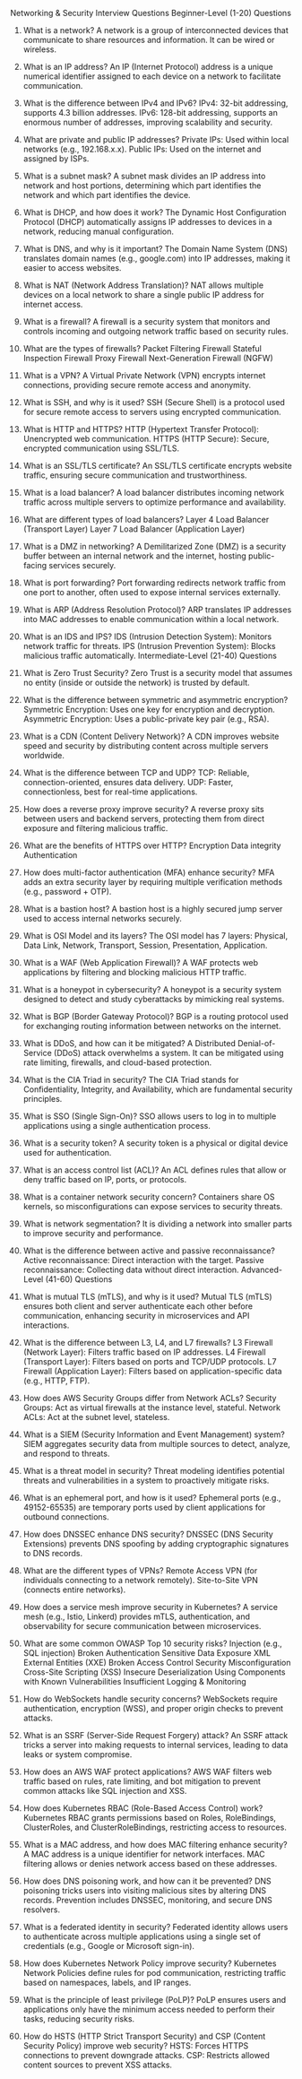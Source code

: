 Networking & Security Interview Questions
Beginner-Level (1-20) Questions
1. What is a network?
A network is a group of interconnected devices that communicate to share resources and information. It can be wired or wireless.

2. What is an IP address?
An IP (Internet Protocol) address is a unique numerical identifier assigned to each device on a network to facilitate communication.

3. What is the difference between IPv4 and IPv6?
IPv4: 32-bit addressing, supports 4.3 billion addresses.
IPv6: 128-bit addressing, supports an enormous number of addresses, improving scalability and security.
4. What are private and public IP addresses?
Private IPs: Used within local networks (e.g., 192.168.x.x).
Public IPs: Used on the internet and assigned by ISPs.
5. What is a subnet mask?
A subnet mask divides an IP address into network and host portions, determining which part identifies the network and which part identifies the device.

6. What is DHCP, and how does it work?
The Dynamic Host Configuration Protocol (DHCP) automatically assigns IP addresses to devices in a network, reducing manual configuration.

7. What is DNS, and why is it important?
The Domain Name System (DNS) translates domain names (e.g., google.com) into IP addresses, making it easier to access websites.

8. What is NAT (Network Address Translation)?
NAT allows multiple devices on a local network to share a single public IP address for internet access.

9. What is a firewall?
A firewall is a security system that monitors and controls incoming and outgoing network traffic based on security rules.

10. What are the types of firewalls?
Packet Filtering Firewall
Stateful Inspection Firewall
Proxy Firewall
Next-Generation Firewall (NGFW)
11. What is a VPN?
A Virtual Private Network (VPN) encrypts internet connections, providing secure remote access and anonymity.

12. What is SSH, and why is it used?
SSH (Secure Shell) is a protocol used for secure remote access to servers using encrypted communication.

13. What is HTTP and HTTPS?
HTTP (Hypertext Transfer Protocol): Unencrypted web communication.
HTTPS (HTTP Secure): Secure, encrypted communication using SSL/TLS.
14. What is an SSL/TLS certificate?
An SSL/TLS certificate encrypts website traffic, ensuring secure communication and trustworthiness.

15. What is a load balancer?
A load balancer distributes incoming network traffic across multiple servers to optimize performance and availability.

16. What are different types of load balancers?
Layer 4 Load Balancer (Transport Layer)
Layer 7 Load Balancer (Application Layer)
17. What is a DMZ in networking?
A Demilitarized Zone (DMZ) is a security buffer between an internal network and the internet, hosting public-facing services securely.

18. What is port forwarding?
Port forwarding redirects network traffic from one port to another, often used to expose internal services externally.

19. What is ARP (Address Resolution Protocol)?
ARP translates IP addresses into MAC addresses to enable communication within a local network.

20. What is an IDS and IPS?
IDS (Intrusion Detection System): Monitors network traffic for threats.
IPS (Intrusion Prevention System): Blocks malicious traffic automatically.
Intermediate-Level (21-40) Questions
21. What is Zero Trust Security?
Zero Trust is a security model that assumes no entity (inside or outside the network) is trusted by default.

22. What is the difference between symmetric and asymmetric encryption?
Symmetric Encryption: Uses one key for encryption and decryption.
Asymmetric Encryption: Uses a public-private key pair (e.g., RSA).
23. What is a CDN (Content Delivery Network)?
A CDN improves website speed and security by distributing content across multiple servers worldwide.

24. What is the difference between TCP and UDP?
TCP: Reliable, connection-oriented, ensures data delivery.
UDP: Faster, connectionless, best for real-time applications.
25. How does a reverse proxy improve security?
A reverse proxy sits between users and backend servers, protecting them from direct exposure and filtering malicious traffic.

26. What are the benefits of HTTPS over HTTP?
Encryption
Data integrity
Authentication
27. How does multi-factor authentication (MFA) enhance security?
MFA adds an extra security layer by requiring multiple verification methods (e.g., password + OTP).

28. What is a bastion host?
A bastion host is a highly secured jump server used to access internal networks securely.

29. What is OSI Model and its layers?
The OSI model has 7 layers: Physical, Data Link, Network, Transport, Session, Presentation, Application.

30. What is a WAF (Web Application Firewall)?
A WAF protects web applications by filtering and blocking malicious HTTP traffic.

31. What is a honeypot in cybersecurity?
A honeypot is a security system designed to detect and study cyberattacks by mimicking real systems.

32. What is BGP (Border Gateway Protocol)?
BGP is a routing protocol used for exchanging routing information between networks on the internet.

33. What is DDoS, and how can it be mitigated?
A Distributed Denial-of-Service (DDoS) attack overwhelms a system. It can be mitigated using rate limiting, firewalls, and cloud-based protection.

34. What is the CIA Triad in security?
The CIA Triad stands for Confidentiality, Integrity, and Availability, which are fundamental security principles.

35. What is SSO (Single Sign-On)?
SSO allows users to log in to multiple applications using a single authentication process.

36. What is a security token?
A security token is a physical or digital device used for authentication.

37. What is an access control list (ACL)?
An ACL defines rules that allow or deny traffic based on IP, ports, or protocols.

38. What is a container network security concern?
Containers share OS kernels, so misconfigurations can expose services to security threats.

39. What is network segmentation?
It is dividing a network into smaller parts to improve security and performance.

40. What is the difference between active and passive reconnaissance?
Active reconnaissance: Direct interaction with the target.
Passive reconnaissance: Collecting data without direct interaction.
Advanced-Level (41-60) Questions
41. What is mutual TLS (mTLS), and why is it used?
Mutual TLS (mTLS) ensures both client and server authenticate each other before communication, enhancing security in microservices and API interactions.

42. What is the difference between L3, L4, and L7 firewalls?
L3 Firewall (Network Layer): Filters traffic based on IP addresses.
L4 Firewall (Transport Layer): Filters based on ports and TCP/UDP protocols.
L7 Firewall (Application Layer): Filters based on application-specific data (e.g., HTTP, FTP).
43. How does AWS Security Groups differ from Network ACLs?
Security Groups: Act as virtual firewalls at the instance level, stateful.
Network ACLs: Act at the subnet level, stateless.
44. What is a SIEM (Security Information and Event Management) system?
SIEM aggregates security data from multiple sources to detect, analyze, and respond to threats.

45. What is a threat model in security?
Threat modeling identifies potential threats and vulnerabilities in a system to proactively mitigate risks.

46. What is an ephemeral port, and how is it used?
Ephemeral ports (e.g., 49152-65535) are temporary ports used by client applications for outbound connections.

47. How does DNSSEC enhance DNS security?
DNSSEC (DNS Security Extensions) prevents DNS spoofing by adding cryptographic signatures to DNS records.

48. What are the different types of VPNs?
Remote Access VPN (for individuals connecting to a network remotely).
Site-to-Site VPN (connects entire networks).
49. How does a service mesh improve security in Kubernetes?
A service mesh (e.g., Istio, Linkerd) provides mTLS, authentication, and observability for secure communication between microservices.

50. What are some common OWASP Top 10 security risks?
Injection (e.g., SQL injection)
Broken Authentication
Sensitive Data Exposure
XML External Entities (XXE)
Broken Access Control
Security Misconfiguration
Cross-Site Scripting (XSS)
Insecure Deserialization
Using Components with Known Vulnerabilities
Insufficient Logging & Monitoring
51. How do WebSockets handle security concerns?
WebSockets require authentication, encryption (WSS), and proper origin checks to prevent attacks.

52. What is an SSRF (Server-Side Request Forgery) attack?
An SSRF attack tricks a server into making requests to internal services, leading to data leaks or system compromise.

53. How does an AWS WAF protect applications?
AWS WAF filters web traffic based on rules, rate limiting, and bot mitigation to prevent common attacks like SQL injection and XSS.

54. How does Kubernetes RBAC (Role-Based Access Control) work?
Kubernetes RBAC grants permissions based on Roles, RoleBindings, ClusterRoles, and ClusterRoleBindings, restricting access to resources.

55. What is a MAC address, and how does MAC filtering enhance security?
A MAC address is a unique identifier for network interfaces. MAC filtering allows or denies network access based on these addresses.

56. How does DNS poisoning work, and how can it be prevented?
DNS poisoning tricks users into visiting malicious sites by altering DNS records. Prevention includes DNSSEC, monitoring, and secure DNS resolvers.

57. What is a federated identity in security?
Federated identity allows users to authenticate across multiple applications using a single set of credentials (e.g., Google or Microsoft sign-in).

58. How does Kubernetes Network Policy improve security?
Kubernetes Network Policies define rules for pod communication, restricting traffic based on namespaces, labels, and IP ranges.

59. What is the principle of least privilege (PoLP)?
PoLP ensures users and applications only have the minimum access needed to perform their tasks, reducing security risks.

60. How do HSTS (HTTP Strict Transport Security) and CSP (Content Security Policy) improve web security?
HSTS: Forces HTTPS connections to prevent downgrade attacks.
CSP: Restricts allowed content sources to prevent XSS attacks.
